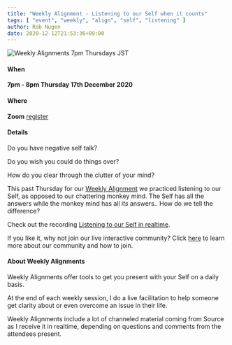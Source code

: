 ```yaml
---
title: "Weekly Alignment - Listening to our Self when it counts"
tags: [ "event", "weekly", "align", "self", "listening" ]
author: Rob Nugen
date: 2020-12-12T21:53:36+09:00
---
```


<img
src="//b.robnugen.com/blog/2020/2020_nov_23_weekly_alignments_title.jpg"
alt="Weekly Alignments 7pm Thursdays JST"
class="title" />

#### When

**7pm - 8pm Thursday 17th December 2020**

#### Where

**Zoom** [register](/weekly-alignments/)

#### Details

Do you have negative self talk?

Do you wish you could do things over?

How do you clear through the clutter of your mind?

This past Thursday for our [Weekly Alignment](/weekly-alignments/)
we practiced listening to our Self, as opposed to our
chattering monkey mind.  The Self has all the answers while the monkey
mind has all *its* answers..  How do we tell the difference?

Check out the recording
[Listening to our Self in realtime](/blog/2020/12/17/weekly-alignment-listening-to-our-self-in-realtime/).

If you like it, why not join our live interactive community?  Click
[here](/weekly-alignments/) to learn more about our community and how
to join.

#### About Weekly Alignments

Weekly Alignments offer tools to get you present with your Self on a
daily basis.

At the end of each weekly session, I do a live facilitation to help
someone get clarity about or even overcome an issue in their life.

Weekly Alignments include a lot of channeled material coming from
Source as I receive it in realtime, depending on questions and
comments from the attendees present.
